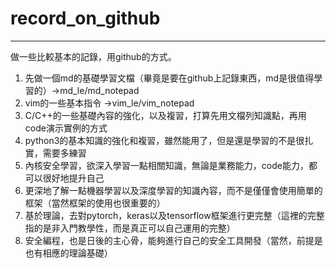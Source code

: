 # **record_on_github**
- - -
做一些比較基本的記錄，用github的方式。  

1. 先做一個md的基礎學習文檔（畢竟是要在github上記錄東西，md是很值得學習的）->md_le/md_notepad  
2. vim的一些基本指令 ->vim_le/vim_notepad  
3. C/C++的一些基礎內容的強化，以及複習，打算先用文檔列知識點，再用code演示實例的方式  
4. python3的基本知識的強化和複習，雖然能用了，但是還是學習的不是很扎實，需要多練習  
5. 內核安全學習，欲深入學習一點相關知識，無論是業務能力，code能力，都可以很好地提升自己  
6. 更深地了解一點機器學習以及深度學習的知識內容，而不是僅僅會使用簡單的框架（當然框架的使用也很重要的）  
7. 基於理論，去對pytorch，keras以及tensorflow框架進行更完整（這裡的完整指的是非入門教學性，而是真正可以自己運用的完整）  
8. 安全編程，也是日後的主心骨，能夠進行自己的安全工具開發（當然，前提是也有相應的理論基礎）  
